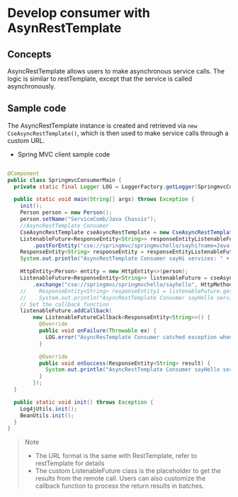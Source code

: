 # Develop consumer with AsynRestTemplate

## Concepts

AsyncRestTemplate allows users to make asynchronous service calls. The logic is similar to restTemplate, except that the service is called asynchronously.

## Sample code

The AsyncRestTemplate instance is created and retrieved via `new CseAsyncRestTemplate()`, which is then used to make service calls through a custom URL.

* Spring MVC client sample code

```java

@Component
public class SpringmvcConsumerMain {
  private static final Logger LOG = LoggerFactory.getLogger(SpringmvcConsumerMain.class);

  public static void main(String[] args) throws Exception {
    init();
    Person person = new Person();
    person.setName("ServiceComb/Java Chassis");
    //AsyncRestTemplate Consumer
    CseAsyncRestTemplate cseAsyncRestTemplate = new CseAsyncRestTemplate();
    ListenableFuture<ResponseEntity<String>> responseEntityListenableFuture = cseAsyncRestTemplate
        .postForEntity("cse://springmvc/springmvchello/sayhi?name=Java Chassis", null, String.class);
    ResponseEntity<String> responseEntity = responseEntityListenableFuture.get();
    System.out.println("AsyncRestTemplate Consumer sayHi services: " + responseEntity.getBody());

    HttpEntity<Person> entity = new HttpEntity<>(person);
    ListenableFuture<ResponseEntity<String>> listenableFuture = cseAsyncRestTemplate
        .exchange("cse://springmvc/springmvchello/sayhello", HttpMethod.POST, entity, String.class);
    //    ResponseEntity<String> responseEntity1 = listenableFuture.get();
    //    System.out.println("AsyncRestTemplate Consumer sayHello services: " + responseEntity1.getBody());
    // Set the callback function
    listenableFuture.addCallback(
        new ListenableFutureCallback<ResponseEntity<String>>() {
          @Override
          public void onFailure(Throwable ex) {
            LOG.error("AsyncResTemplate Consumer catched exception when sayHello, ", ex);
          }

          @Override
          public void onSuccess(ResponseEntity<String> result) {
            System.out.println("AsyncRestTemplate Consumer sayHello services: " + result.getBody());
          }
        });
  }

  public static void init() throws Exception {
    Log4jUtils.init();
    BeanUtils.init();
  }
}

```

> Note
>
> * The URL format is the same with RestTemplate, refer to restTemplate for details
> * The custom ListenableFuture class is the placeholder to get the results from the remote call. Users can also customize the callback function to process the return results in batches.

